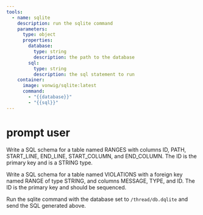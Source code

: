 ```yaml
---
tools:
  - name: sqlite
    description: run the sqlite command
    parameters:
      type: object
      properties:
        database:
          type: string
          description: the path to the database
        sql:
          type: string
          description: the sql statement to run
    container:
      image: vonwig/sqlite:latest
      command:
        - "{{database}}"
        - "{{sql}}"
---
```


# prompt user
 
Write a SQL schema for a table named RANGES with columns ID, PATH, START_LINE, END_LINE, START_COLUMN, and 
END_COLUMN. The ID is the primary key and is a STRING type.

Write a SQL schema for a table named VIOLATIONS with a foreign key named RANGE of type STRING, and columns
MESSAGE, TYPE, and ID.  The ID is the primary key and should be sequenced.

Run the sqlite command with the database set to `/thread/db.dqlite` and send the SQL generated above.

